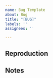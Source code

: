 ```yaml
---
name: Bug Template
about: Bug
title: "[BUG]"
labels: ''
assignees: ''

---
```


## Reproduction

## Notes
